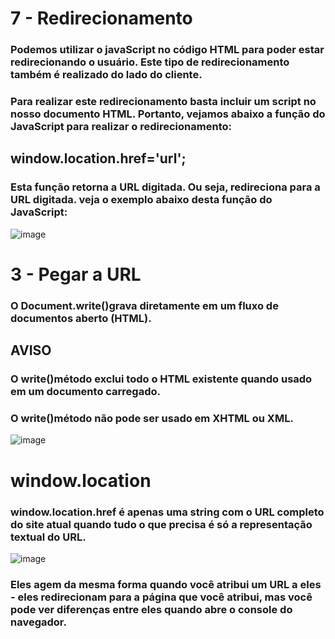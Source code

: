# 7 - Redirecionamento
### Podemos utilizar o javaScript no código HTML para poder estar redirecionando o usuário. Este tipo de redirecionamento também é realizado do lado do cliente.

### Para realizar este redirecionamento basta incluir um script no nosso documento HTML. Portanto, vejamos abaixo a função do JavaScript para realizar o redirecionamento:

## window.location.href='url';
### Esta função retorna a URL digitada. Ou seja, redireciona para a URL digitada. veja o exemplo abaixo desta função do JavaScript:

![image](https://github.com/VitorConsulo/Atividade-JS-/assets/159576126/0100bce5-060e-459b-b141-ea9a7ff5ce67)



 # 3 - Pegar a URL

 ### O Document.write()grava diretamente em um fluxo de documentos aberto (HTML).

 ## AVISO
 ### O write()método exclui todo o HTML existente quando usado em um documento carregado.
 ### O write()método não pode ser usado em XHTML ou XML.


 ![image](https://github.com/VitorConsulo/Atividade-JS-/assets/159576126/c7900b69-09be-4cb1-a23b-ab3b09a24615)


 # window.location
 
 ### window.location.href é apenas uma string com o URL completo do site atual quando tudo o que precisa é só a representação textual do URL.

![image](https://github.com/VitorConsulo/Atividade-JS-/assets/159576126/01d6e7ab-3204-47aa-ba5b-9910e6ca61a0)


 ### Eles agem da mesma forma quando você atribui um URL a eles - eles redirecionam para a página que você atribui, mas você pode ver diferenças entre eles quando abre o console do navegador.



